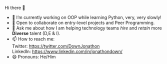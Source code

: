 Hi there 👋

- 🔭  I’m currently working on OOP while learning Python, very, very slowly! 
- 👯  Open to collaborate on entry-level projects and Peer Programming. 
- 💬  Ask me about how I am helping technology teams <i>hire</i> and <i>retain</i> more <b>Diverse</b> talent (D,E & I).
- 📫  How to reach me:<BR>
Twitter: https://twitter.com/DownJonathon <BR>
LinkedIn: https://www.linkedin.com/in/jonathondown/
- 😄  Pronouns: He/Him

